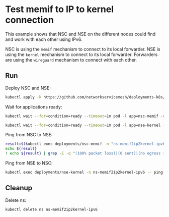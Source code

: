 # Test memif to IP to kernel connection

This example shows that NSC and NSE on the different nodes could find and work with each other using IPv6.


NSC is using the `memif` mechanism to connect to its local forwarder.
NSE is using the `kernel` mechanism to connect to its local forwarder.
Forwarders are using the `wireguard` mechanism to connect with each other.

## Run

Deploy NSC and NSE:
```bash
kubectl apply -k https://github.com/networkservicemesh/deployments-k8s/examples/features/ipv6/Memif2IP2Kernel_ipv6?ref=8c9ab896aec5ea49edf05f6935cbcb18124548fe
```

Wait for applications ready:
```bash
kubectl wait --for=condition=ready --timeout=1m pod -l app=nsc-memif -n ns-memif2ip2kernel-ipv6
```
```bash
kubectl wait --for=condition=ready --timeout=1m pod -l app=nse-kernel -n ns-memif2ip2kernel-ipv6
```

Ping from NSC to NSE:
```bash
result=$(kubectl exec deployments/nsc-memif -n "ns-memif2ip2kernel-ipv6" -- vppctl ping 2001:db8:: repeat 4)
echo ${result}
! echo ${result} | grep -E -q "(100% packet loss)|(0 sent)|(no egress interface)"
```

Ping from NSE to NSC:
```bash
kubectl exec deployments/nse-kernel -n ns-memif2ip2kernel-ipv6 -- ping -c 4 2001:db8::1
```

## Cleanup

Delete ns:
```bash
kubectl delete ns ns-memif2ip2kernel-ipv6
```
